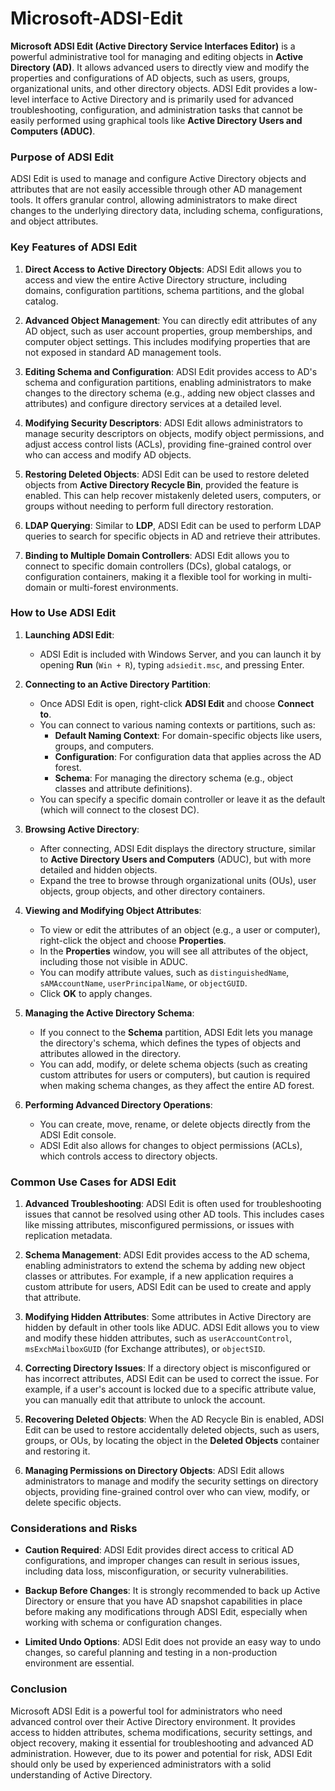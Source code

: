 # Microsoft-ADSI-Edit

**Microsoft ADSI Edit (Active Directory Service Interfaces Editor)** is a powerful administrative tool for managing and editing objects in **Active Directory (AD)**. It allows advanced users to directly view and modify the properties and configurations of AD objects, such as users, groups, organizational units, and other directory objects. ADSI Edit provides a low-level interface to Active Directory and is primarily used for advanced troubleshooting, configuration, and administration tasks that cannot be easily performed using graphical tools like **Active Directory Users and Computers (ADUC)**.

### **Purpose of ADSI Edit**

ADSI Edit is used to manage and configure Active Directory objects and attributes that are not easily accessible through other AD management tools. It offers granular control, allowing administrators to make direct changes to the underlying directory data, including schema, configurations, and object attributes.

### **Key Features of ADSI Edit**

1. **Direct Access to Active Directory Objects**: ADSI Edit allows you to access and view the entire Active Directory structure, including domains, configuration partitions, schema partitions, and the global catalog.

2. **Advanced Object Management**: You can directly edit attributes of any AD object, such as user account properties, group memberships, and computer object settings. This includes modifying properties that are not exposed in standard AD management tools.

3. **Editing Schema and Configuration**: ADSI Edit provides access to AD's schema and configuration partitions, enabling administrators to make changes to the directory schema (e.g., adding new object classes and attributes) and configure directory services at a detailed level.

4. **Modifying Security Descriptors**: ADSI Edit allows administrators to manage security descriptors on objects, modify object permissions, and adjust access control lists (ACLs), providing fine-grained control over who can access and modify AD objects.

5. **Restoring Deleted Objects**: ADSI Edit can be used to restore deleted objects from **Active Directory Recycle Bin**, provided the feature is enabled. This can help recover mistakenly deleted users, computers, or groups without needing to perform full directory restoration.

6. **LDAP Querying**: Similar to **LDP**, ADSI Edit can be used to perform LDAP queries to search for specific objects in AD and retrieve their attributes.

7. **Binding to Multiple Domain Controllers**: ADSI Edit allows you to connect to specific domain controllers (DCs), global catalogs, or configuration containers, making it a flexible tool for working in multi-domain or multi-forest environments.

### **How to Use ADSI Edit**

1. **Launching ADSI Edit**:
   - ADSI Edit is included with Windows Server, and you can launch it by opening **Run** (`Win + R`), typing `adsiedit.msc`, and pressing Enter.

2. **Connecting to an Active Directory Partition**:
   - Once ADSI Edit is open, right-click **ADSI Edit** and choose **Connect to**.
   - You can connect to various naming contexts or partitions, such as:
     - **Default Naming Context**: For domain-specific objects like users, groups, and computers.
     - **Configuration**: For configuration data that applies across the AD forest.
     - **Schema**: For managing the directory schema (e.g., object classes and attribute definitions).
   - You can specify a specific domain controller or leave it as the default (which will connect to the closest DC).

3. **Browsing Active Directory**:
   - After connecting, ADSI Edit displays the directory structure, similar to **Active Directory Users and Computers** (ADUC), but with more detailed and hidden objects.
   - Expand the tree to browse through organizational units (OUs), user objects, group objects, and other directory containers.

4. **Viewing and Modifying Object Attributes**:
   - To view or edit the attributes of an object (e.g., a user or computer), right-click the object and choose **Properties**.
   - In the **Properties** window, you will see all attributes of the object, including those not visible in ADUC.
   - You can modify attribute values, such as `distinguishedName`, `sAMAccountName`, `userPrincipalName`, or `objectGUID`.
   - Click **OK** to apply changes.

5. **Managing the Active Directory Schema**:
   - If you connect to the **Schema** partition, ADSI Edit lets you manage the directory's schema, which defines the types of objects and attributes allowed in the directory.
   - You can add, modify, or delete schema objects (such as creating custom attributes for users or computers), but caution is required when making schema changes, as they affect the entire AD forest.

6. **Performing Advanced Directory Operations**:
   - You can create, move, rename, or delete objects directly from the ADSI Edit console.
   - ADSI Edit also allows for changes to object permissions (ACLs), which controls access to directory objects.

### **Common Use Cases for ADSI Edit**

1. **Advanced Troubleshooting**: ADSI Edit is often used for troubleshooting issues that cannot be resolved using other AD tools. This includes cases like missing attributes, misconfigured permissions, or issues with replication metadata.

2. **Schema Management**: ADSI Edit provides access to the AD schema, enabling administrators to extend the schema by adding new object classes or attributes. For example, if a new application requires a custom attribute for users, ADSI Edit can be used to create and apply that attribute.

3. **Modifying Hidden Attributes**: Some attributes in Active Directory are hidden by default in other tools like ADUC. ADSI Edit allows you to view and modify these hidden attributes, such as `userAccountControl`, `msExchMailboxGUID` (for Exchange attributes), or `objectSID`.

4. **Correcting Directory Issues**: If a directory object is misconfigured or has incorrect attributes, ADSI Edit can be used to correct the issue. For example, if a user's account is locked due to a specific attribute value, you can manually edit that attribute to unlock the account.

5. **Recovering Deleted Objects**: When the AD Recycle Bin is enabled, ADSI Edit can be used to restore accidentally deleted objects, such as users, groups, or OUs, by locating the object in the **Deleted Objects** container and restoring it.

6. **Managing Permissions on Directory Objects**: ADSI Edit allows administrators to manage and modify the security settings on directory objects, providing fine-grained control over who can view, modify, or delete specific objects.

### **Considerations and Risks**

- **Caution Required**: ADSI Edit provides direct access to critical AD configurations, and improper changes can result in serious issues, including data loss, misconfiguration, or security vulnerabilities.
  
- **Backup Before Changes**: It is strongly recommended to back up Active Directory or ensure that you have AD snapshot capabilities in place before making any modifications through ADSI Edit, especially when working with schema or configuration changes.

- **Limited Undo Options**: ADSI Edit does not provide an easy way to undo changes, so careful planning and testing in a non-production environment are essential.

### **Conclusion**

Microsoft ADSI Edit is a powerful tool for administrators who need advanced control over their Active Directory environment. It provides access to hidden attributes, schema modifications, security settings, and object recovery, making it essential for troubleshooting and advanced AD administration. However, due to its power and potential for risk, ADSI Edit should only be used by experienced administrators with a solid understanding of Active Directory.

